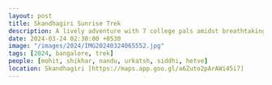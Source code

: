 ```yaml
---
layout: post
title: Skandhagiri Sunrise Trek
description: A lively adventure with 7 college pals amidst breathtaking landscapes. The two-hour ascent rewarded us with a mesmerizing sunrise atop the peak. Our day began at 2:30 am, setting off for an epic adventure that started at 4.
date: 2024-03-24 02:30:00 +0530
image: "/images/2024/IMG20240324065552.jpg"
tags: [2024, bangalore, trek]
people: [mohit, shikhar, nandu, urkatsh, siddhi, hetve]
location: Skandhagiri [https://maps.app.goo.gl/a6Zuto2pArAWi45i7]
---
```

